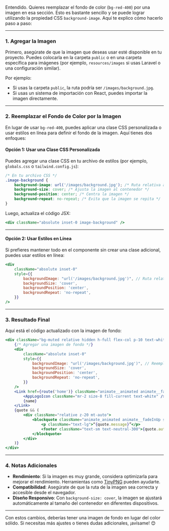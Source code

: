 Entendido. Quieres reemplazar el fondo de color (`bg-red-400`) por una imagen en esa sección. Esto es bastante sencillo y se puede lograr utilizando la propiedad CSS `background-image`. Aquí te explico cómo hacerlo paso a paso:

---

### 1. **Agregar la Imagen**

Primero, asegúrate de que la imagen que deseas usar esté disponible en tu proyecto. Puedes colocarla en la carpeta `public` o en una carpeta específica para imágenes (por ejemplo, `resources/images` si usas Laravel o una configuración similar).

Por ejemplo:

- Si usas la carpeta `public`, la ruta podría ser `/images/background.jpg`.
- Si usas un sistema de importación con React, puedes importar la imagen directamente.

---

### 2. **Reemplazar el Fondo de Color por la Imagen**

En lugar de usar `bg-red-400`, puedes aplicar una clase CSS personalizada o usar estilos en línea para definir el fondo de la imagen. Aquí tienes dos enfoques:

#### Opción 1: Usar una Clase CSS Personalizada

Puedes agregar una clase CSS en tu archivo de estilos (por ejemplo, `globals.css` o `tailwind.config.js`):

```css
/* En tu archivo CSS */
.image-background {
    background-image: url('/images/background.jpg'); /* Ruta relativa a la imagen */
    background-size: cover; /* Ajusta la imagen al contenedor */
    background-position: center; /* Centra la imagen */
    background-repeat: no-repeat; /* Evita que la imagen se repita */
}
```

Luego, actualiza el código JSX:

```jsx
<div className="absolute inset-0 image-background" />
```

---

#### Opción 2: Usar Estilos en Línea

Si prefieres mantener todo en el componente sin crear una clase adicional, puedes usar estilos en línea:

```jsx
<div
    className="absolute inset-0"
    style={{
        backgroundImage: "url('/images/background.jpg')", // Ruta relativa a la imagen
        backgroundSize: 'cover',
        backgroundPosition: 'center',
        backgroundRepeat: 'no-repeat',
    }}
/>
```

---

### 3. **Resultado Final**

Aquí está el código actualizado con la imagen de fondo:

```jsx
<div className="bg-muted relative hidden h-full flex-col p-10 text-white lg:flex dark:border-r">
    {/* Agregar una imagen de fondo */}
    <div
        className="absolute inset-0"
        style={{
            backgroundImage: "url('/images/background.jpg')", // Reemplaza con la ruta de tu imagen
            backgroundSize: 'cover',
            backgroundPosition: 'center',
            backgroundRepeat: 'no-repeat',
        }}
    />
    <Link href={route('home')} className="animate__animated animate__fadeInDown relative z-20 flex items-center text-lg font-medium">
        <AppLogoIcon className="mr-2 size-8 fill-current text-white" />
        {name}
    </Link>
    {quote && (
        <div className="relative z-20 mt-auto">
            <blockquote className="animate_animated animate__fadeInUp space-y-2">
                <p className="text-lg">“{quote.message}”</p>
                <footer className="text-sm text-neutral-300">{quote.author}</footer>
            </blockquote>
        </div>
    )}
</div>
```

---

### 4. **Notas Adicionales**

- **Rendimiento**: Si la imagen es muy grande, considera optimizarla para mejorar el rendimiento. Herramientas como [TinyPNG](https://tinypng.com/) pueden ayudarte.
- **Compatibilidad**: Asegúrate de que la ruta de la imagen sea correcta y accesible desde el navegador.
- **Diseño Responsivo**: Con `background-size: cover`, la imagen se ajustará automáticamente al tamaño del contenedor en diferentes dispositivos.

---

Con estos cambios, deberías tener una imagen de fondo en lugar del color sólido. Si necesitas más ajustes o tienes dudas adicionales, ¡avísame! 😊
